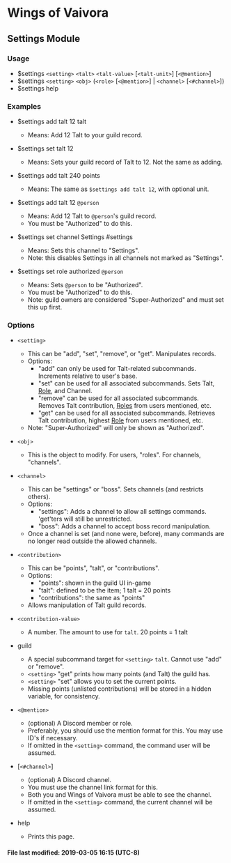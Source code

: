 # Wings of Vaivora

## Settings Module

### Usage
+ $settings `<setting>` `<talt>` `<talt-value>` [`<talt-unit>`] [`<@mention>`]
+ $settings `<setting>` `<obj>` (`<role>` [`<@mention>`] | `<channel>` [`<#channel>`])
+ $settings help

### Examples
+ $settings add talt 12 talt
    - Means: Add 12 Talt to your guild record.

+ $settings set talt 12
    - Means: Sets your guild record of Talt to 12. Not the same as adding.

+ $settings add talt 240 points
    - Means: The same as `$settings add talt 12`, with optional unit.

+ $settings add talt 12 `@person`
    - Means: Add 12 Talt to `@person`'s guild record.
    - You must be "Authorized" to do this.

+ $settings set channel Settings #settings
    - Means: Sets this channel to "Settings".
    - Note: this disables Settings in all channels not marked as "Settings".

+ $settings set role authorized `@person`
    - Means: Sets `@person` to be "Authorized".
    - You must be "Authorized" to do this.
    - Note: guild owners are considered "Super-Authorized" and must set this up first.

### Options
+ `<setting>`
    - This can be "add", "set", "remove", or "get". Manipulates records.
    - Options:
        * "add" can only be used for Talt-related subcommands. Increments relative to user's base.
        * "set" can be used for all associated subcommands. Sets Talt, [Role][role], and Channel.
        * "remove" can be used for all associated subcommands. Removes Talt contribution, [Roles][role] from users mentioned, etc.
        * "get" can be used for all associated subcommands. Retrieves Talt contribution, highest [Role][role] from users mentioned, etc.
    - Note: "Super-Authorized" will only be shown as "Authorized".

+ `<obj>`
    - This is the object to modify. For users, "roles". For channels, "channels".

+ `<channel>`
    - This can be "settings" or "boss". Sets channels (and restricts others).
    - Options:
        * "settings": Adds a channel to allow all settings commands. 'get'ters will still be unrestricted.
        * "boss": Adds a channel to accept boss record manipulation.
    - Once a channel is set (and none were, before), many commands are no longer read outside the allowed channels.

+ `<contribution>`
    - This can be "points", "talt", or "contributions".
    - Options:
        * "points": shown in the guild UI in-game
        * "talt": defined to be the item; 1 talt = 20 points
        * "contributions": the same as "points"
    - Allows manipulation of Talt guild records.

+ `<contribution-value>`
    - A number. The amount to use for `talt`. 20 points = 1 talt

+ guild
    - A special subcommand target for `<setting>` `talt`. Cannot use "add" or "remove".
    - `<setting>` "get" prints how many points (and Talt) the guild has.
    - `<setting>` "set" allows you to set the current points.
    - Missing points (unlisted contributions) will be stored in a hidden variable, for consistency.

+ `<@mention>`
    - (optional) A Discord member or role.
    - Preferably, you should use the mention format for this. You may use ID's if necessary.
    - If omitted in the `<setting>` command, the command user will be assumed.

+ [`<#channel>`]
    - (optional) A Discord channel.
    - You must use the channel link format for this.
    - Both you and Wings of Vaivora must be able to see the channel.
    - If omitted in the `<setting>` command, the current channel will be assumed.

+ help
    - Prints this page.

#### File last modified: 2019-03-05 16:15 (UTC-8)

[role]: . "Discord roles are different from Wings of Vaivora's Roles."